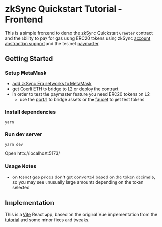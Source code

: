 # zkSync Quickstart Tutorial - Frontend

This is a simple frontend to demo the zkSync Quickstart `Greeter` contract and the abiilty to pay for gas using ERC20 tokens using zkSync [account abstraction support](https://era.zksync.io/docs/dev/developer-guides/aa.html) and the testnet [paymaster](https://era.zksync.io/docs/dev/developer-guides/aa.html#paymasters).

## Getting Started

### Setup MetaMask

- [add zkSync Era networks to MetaMask](https://era.zksync.io/docs/dev/fundamentals/interacting.html#connecting-to-zksync-era-on-metamask)
- get Goerli ETH to bridge to L2 or deploy the contract
- in order to test the paymaster feature you need ERC20 tokens on L2
  - use the [portal](https://goerli.portal.zksync.io/) to bridge assets or the [faucet](https://goerli.portal.zksync.io/faucet) to get test tokens

### Install dependencies

```shell
yarn
```

### Run dev server

```shell
yarn dev
```

Open http://localhost:5173/

### Usage Notes

- on tesnet gas prices don't get converted based on the token decimals, so you may see unusually large amounts depending on the token selected

## Implementation

This is a [Vite](https://vitejs.dev/) React app, based on the original Vue implementation from the [tutorial](https://era.zksync.io/docs/dev/building-on-zksync/hello-world.html#compile-and-deploy-the-greeter-contract) and some minor fixes and tweaks.
